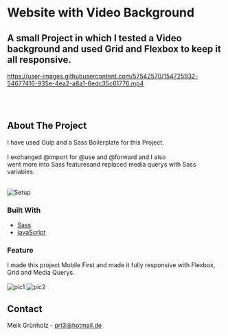 # Website with Video Background 

## A small Project in which I tested a Video background and used Grid and Flexbox to keep it all responsive.


https://user-images.githubusercontent.com/57542570/154725932-54677416-935e-4ea2-a8a1-6edc35c61776.mp4



<br><br>









<!-- ABOUT THE PROJECT -->
## About The Project

I have used Gulp and a Sass Boilerplate for this Project. <br><br>
I exchanged @import for @use and @forward and I also <br>
went more into Sass featuresand replaced media querys with Sass variables. <br><br>

![Setup](https://user-images.githubusercontent.com/57542570/154727579-77815ed9-2f64-4129-a28b-14e9004c5b7b.png)




### Built With


* [Sass](https://sass-lang.com/)
* [javaScript](https://developer.mozilla.org/de/docs/Web/JavaScript/)



### Feature

I made this project Mobile First and made it fully responsive with Flexbox, Grid and Media Querys. <br> <br>
![pic1](https://user-images.githubusercontent.com/57542570/154726904-9ffd9114-8703-4fd7-ab4a-dbe23598cf27.png)
![pic2](https://user-images.githubusercontent.com/57542570/154726920-a356ef46-595d-4bc7-a4e1-a4ea09573415.png)


<!-- CONTACT -->
## Contact

Meik Grünholz -  prt3@hotmail.de









